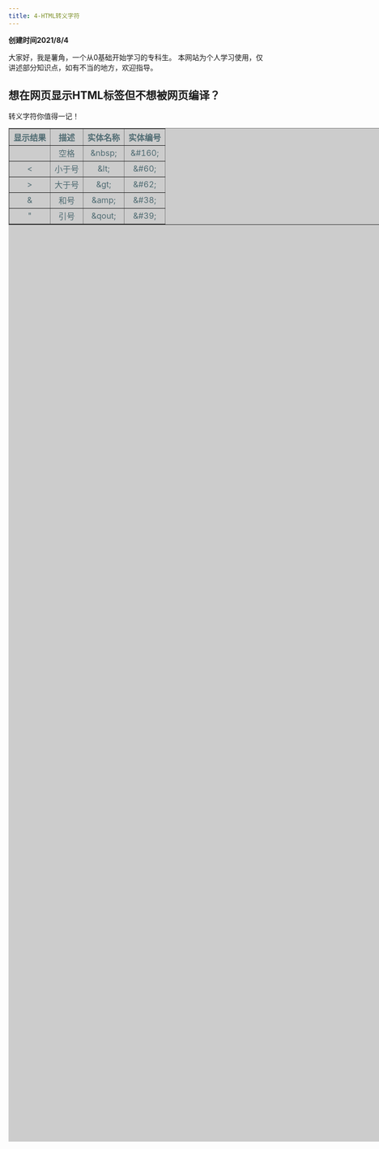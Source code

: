 ```yaml
---
title: 4-HTML转义字符
---
```


**创建时间2021/8/4**

大家好，我是薯角，一个从0基础开始学习的专科生。
本网站为个人学习使用，仅讲述部分知识点，如有不当的地方，欢迎指导。


## 想在网页显示HTML标签但不想被网页编译？

转义字符你值得一记！

<style type="text/css">
			.tab{
				width:1000px;
				height:2000px;
				margin:0 auto;
				background-color:#CCC;
				
			}
			.tab1{
				border-collapse:collapse;
				color:#4f6b72;
				text-align:center;
				margin:0 auto;
				width:1000px;
				}
        	td{
				text-align:center;
			}
</style>
<div class="tab">
    <table border="1" class="tab1">
    <tr>
        <th style="20%">显示结果</th>
        <th style="20%">描述</th>
        <th style="40%">实体名称</th>
        <th style="20%">实体编号</th>
    </tr>
    <tr>
        <td></td>
        <td>空格</td>
        <td>&amp;nbsp;</td>
        <td>&amp;#160;</td>
    </tr>
    <tr>
        <td>&lt;</td>
        <td>小于号</td>
        <td>&amp;lt;</td>
        <td>&amp;#60;</td>
    </tr>
    <tr>
        <td>&gt;</td>
        <td>大于号</td>
        <td>&amp;gt;</td>
        <td>&amp;#62;</td>
    </tr>
    <tr>
        <td>&amp;</td>
        <td>和号</td>
        <td>&amp;amp;</td>
        <td>&amp;#38;</td>
    </tr>
    <tr>
        <td>&quot;</td>
        <td>引号</td>
        <td>&amp;qout;</td>
        <td>&amp;#39;</td>
    </tr>
    </table>
</div>








